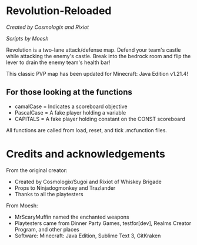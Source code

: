 # Revolution-Reloaded
_Created by Cosmologix and Rixiot_

_Scripts by Moesh_

Revolution is a two-lane attack/defense map. Defend your team's castle while attacking the enemy's castle. Break into the bedrock room and flip the lever to drain the enemy team's health bar!

This classic PVP map has been updated for Minecraft: Java Edition v1.21.4! 

## For those looking at the functions

* camalCase = Indicates a scoreboard objective
* PascalCase = A fake player holding a variable
* CAPITALS = A fake player holding constant on the CONST scoreboard

All functions are called from load, reset, and tick .mcfunction files.

# Credits and acknowledgements
From the original creator:

* Created by Cosmologix/Sugoi and Rixiot of Whiskey Brigade
* Props to Ninjadogmonkey and Trazlander
* Thanks to all the playtesters

From Moesh:
* MrScaryMuffin named the enchanted weapons
* Playtesters came from Dinner Party Games, testfor[dev], Realms Creator Program, and other places
* Software: Minecraft: Java Edition, Sublime Text 3, GitKraken
